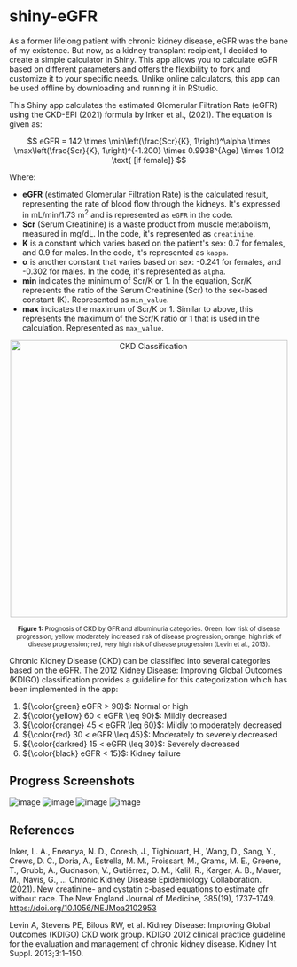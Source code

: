 # shiny-eGFR

As a former lifelong patient with chronic kidney disease, eGFR was the bane of my existence. But now, as a kidney transplant recipient, I decided to create a simple calculator in Shiny. This app allows you to calculate eGFR based on different parameters and offers the flexibility to fork and customize it to your specific needs. Unlike online calculators, this app can be used offline by downloading and running it in RStudio.

This Shiny app calculates the estimated Glomerular Filtration Rate (eGFR) using the CKD-EPI (2021) formula by Inker et al., (2021). The equation is given as: 

$$
eGFR = 142 \times \min\left(\frac{Scr}{K}, 1\right)^\alpha \times \max\left(\frac{Scr}{K}, 1\right)^{-1.200} \times 0.9938^{Age} \times 1.012 \text{ [if female]}
$$

Where:
* **eGFR** (estimated Glomerular Filtration Rate) is the calculated result, representing the rate of blood flow through the kidneys. It's expressed in mL/min/1.73 m<sup>2</sup> and is represented as ```eGFR``` in the code.
* **Scr** (Serum Creatinine) is a waste product from muscle metabolism, measured in mg/dL. In the code, it's represented as ```creatinine```.
* **K** is a constant which varies based on the patient's sex: 0.7 for females, and 0.9 for males. In the code, it's represented as ```kappa```.
* **α** is another constant that varies based on sex: -0.241 for females, and -0.302 for males. In the code, it's represented as ```alpha```. 
* **min** indicates the minimum of Scr/K or 1. In the equation, Scr/K represents the ratio of the Serum Creatinine (Scr) to the sex-based constant (K).  Represented as ```min_value```.
* **max** indicates the maximum of Scr/K or 1. Similar to above, this represents the maximum of the Scr/K ratio or 1 that is used in the calculation. Represented as ```max_value```.

<p align="center">
  <img src="https://github.com/sentfromthehub/shiny-eGFR/assets/121725874/f1cb855f-3677-40e9-b86c-29ac4d399523" alt="CKD Classification" width="500"/>
</p>

<p align="center" style="font-size: 0.8em;">
  <strong>Figure 1:</strong> Prognosis of CKD by GFR and albuminuria categories. Green, low risk of disease progression; yellow, moderately increased risk of disease progression; orange, high risk of disease progression; red, very high risk of disease progression (Levin et al., 2013).
</p>

Chronic Kidney Disease (CKD) can be classified into several categories based on the eGFR. The 2012 Kidney Disease: Improving Global Outcomes (KDIGO) classification provides a guideline for this categorization which has been implemented in the app:

1. ${\color{green} eGFR > 90}$: Normal or high
2. ${\color{yellow} 60 < eGFR \leq 90}$: Mildly decreased
3. ${\color{orange} 45 < eGFR \leq 60}$: Mildly to moderately decreased
4. ${\color{red} 30 < eGFR \leq 45}$: Moderately to severely decreased
5. ${\color{darkred} 15 < eGFR \leq 30}$: Severely decreased
6. ${\color{black} eGFR < 15}$: Kidney failure

## Progress Screenshots

![image](https://github.com/sentfromthehub/shiny-eGFR/assets/121725874/2c54f491-bcd8-475b-bc00-dbffd28843dd)
![image](https://github.com/sentfromthehub/shiny-eGFR/assets/121725874/67aa2ae2-0642-4217-ae55-390fb7c24b65)
![image](https://github.com/sentfromthehub/shiny-eGFR/assets/121725874/f1f65222-8610-449e-8701-33aa402ca3fd)
![image](https://github.com/sentfromthehub/shiny-eGFR/assets/121725874/2c3acc9f-f9e5-4e49-98c9-a48a50ba006a)

## References

Inker, L. A., Eneanya, N. D., Coresh, J., Tighiouart, H., Wang, D., Sang, Y., Crews, D. C., Doria, A., Estrella, M. M., Froissart, M., Grams, M. E., Greene, T., Grubb, A., Gudnason, V., Gutiérrez, O. M., Kalil, R., Karger, A. B., Mauer, M., Navis, G., … Chronic Kidney Disease Epidemiology Collaboration. (2021). New creatinine- and cystatin c-based equations to estimate gfr without race. The New England Journal of Medicine, 385(19), 1737–1749. https://doi.org/10.1056/NEJMoa2102953

Levin A, Stevens PE, Bilous RW, et al. Kidney Disease: Improving Global Outcomes (KDIGO) CKD work group. KDIGO 2012 clinical practice guideline for the evaluation and management of chronic kidney disease. Kidney Int Suppl. 2013;3:1–150.
